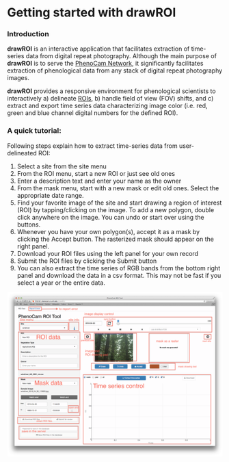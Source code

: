 Getting started with drawROI
================

### Introduction

**drawROI** is an interactive application that facilitates extraction of time-series data from digital repeat photography. Although the main purpose of **drawROI** is to serve the [PhenoCam Network](https://phenocam.sr.unh.edu/), it significantly facilitates extraction of phenological data from any stack of digital repeat photography images.

**drawROI** provides a responsive environment for phenological scientists to interactively a) delineate [ROIs](https://en.wikipedia.org/wiki/Region_of_interest), b) handle field of view (FOV) shifts, and c) extract and export time series data characterizing image color (i.e. red, green and blue channel digital numbers for the defined ROI).

### A quick tutorial:

Following steps explain how to extract time-series data from user-delineated ROI:

1.  Select a site from the site menu
2.  From the ROI menu, start a new ROI or just see old ones
3.  Enter a description text and enter your name as the owner
4.  From the mask menu, start with a new mask or edit old ones. Select the appropriate date range.
5.  Find your favorite image of the site and start drawing a region of interest (ROI) by tapping/clicking on the image. To add a new polygon, double click anywhere on the image. You can undo or start over using the buttons.
6.  Whenever you have your own polygon(s), accept it as a mask by clicking the Accept button. The rasterized mask should appear on the right panel.
7.  Download your ROI files using the left panel for your own record
8.  Submit the ROI files by clicking the Submit button
9.  You can also extract the time series of RGB bands from the bottom right panel and download the data in a csv format. This may not be fast if you select a year or the entire data.

![](www/phenoCamROI.guide.png)

